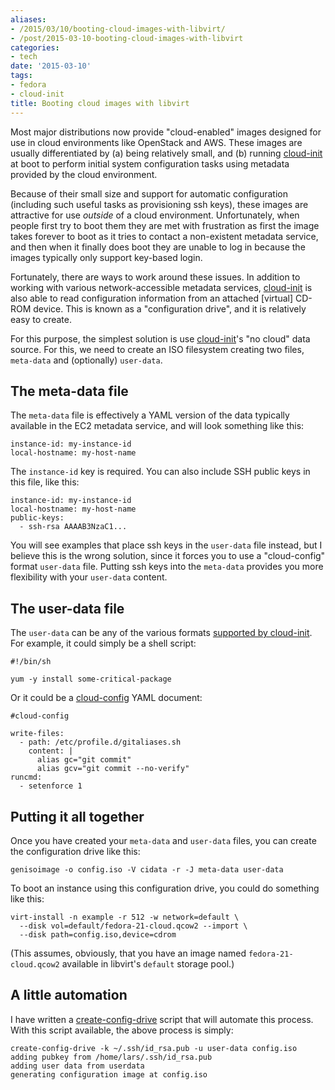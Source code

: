 ```yaml
---
aliases:
- /2015/03/10/booting-cloud-images-with-libvirt/
- /post/2015-03-10-booting-cloud-images-with-libvirt
categories:
- tech
date: '2015-03-10'
tags:
- fedora
- cloud-init
title: Booting cloud images with libvirt
---
```


Most major distributions now provide "cloud-enabled" images designed
for use in cloud environments like OpenStack and AWS.  These images
are usually differentiated by (a) being relatively small, and (b) running
[cloud-init][] at boot to perform initial system configuration tasks
using metadata provided by the cloud environment.

[cloud-init]: http://cloudinit.readthedocs.org/

Because of their small size and support for automatic configuration
(including such useful tasks as provisioning ssh keys), these images
are attractive for use *outside* of a cloud environment.
Unfortunately, when people first try to boot them they are met with
frustration as first the image takes forever to boot as it tries to
contact a non-existent metadata service, and then when it finally does
boot they are unable to log in because the images typically only
support key-based login.

Fortunately, there are ways to work around these issues.  In addition
to working with various network-accessible metadata services,
[cloud-init][] is also able to read configuration information from an
attached [virtual] CD-ROM device.  This is known as a "configuration
drive", and it is relatively easy to create.

For this purpose, the simplest solution is use [cloud-init][]'s "no
cloud" data source.  For this, we need to create an ISO filesystem
creating two files, `meta-data` and (optionally) `user-data`.

## The meta-data file

The `meta-data` file is effectively a YAML version of the data
typically available in the EC2 metadata service, and will look
something like this:

    instance-id: my-instance-id
    local-hostname: my-host-name

The `instance-id` key is required. You can also include SSH public
keys in this file, like this:

    instance-id: my-instance-id
    local-hostname: my-host-name
    public-keys:
      - ssh-rsa AAAAB3NzaC1...

You will see examples that place ssh keys in the `user-data` file
instead, but I believe this is the wrong solution, since it forces you
to use a "cloud-config" format `user-data` file.  Putting ssh keys
into the `meta-data` provides you more flexibility with your
`user-data` content.

## The user-data file

The `user-data` can be any of the various formats [supported by
cloud-init][formats].  For example, it could simply be a shell script:

    #!/bin/sh

    yum -y install some-critical-package

Or it could be a [cloud-config][] YAML document:

    #cloud-config

    write-files:
      - path: /etc/profile.d/gitaliases.sh
        content: |
          alias gc="git commit"
          alias gcv="git commit --no-verify"
    runcmd:
      - setenforce 1

[formats]: http://cloudinit.readthedocs.org/en/latest/topics/format.html
[cloud-config]: http://cloudinit.readthedocs.org/en/latest/topics/examples.html#yaml-examples

## Putting it all together

Once you have created your `meta-data` and `user-data` files, you can
create the configuration drive like this:

    genisoimage -o config.iso -V cidata -r -J meta-data user-data

To boot an instance using this configuration drive, you could do
something like this:

    virt-install -n example -r 512 -w network=default \
      --disk vol=default/fedora-21-cloud.qcow2 --import \
      --disk path=config.iso,device=cdrom

(This assumes, obviously, that you have an image named
`fedora-21-cloud.qcow2` available in libvirt's `default` storage
pool.)

## A little automation

I have written a [create-config-drive][] script that will automate
this process.  With this script available, the above process is
simply:

    create-config-drive -k ~/.ssh/id_rsa.pub -u user-data config.iso
    adding pubkey from /home/lars/.ssh/id_rsa.pub
    adding user data from userdata
    generating configuration image at config.iso

[create-config-drive]: https://github.com/larsks/virt-utils/blob/master/create-config-drive